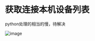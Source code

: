 # 获取连接本机设备列表

python处理的相当的慢，待解决

![image](https://github.com/crosage/Sodium/assets/90540469/35c25180-3c42-4bb2-ba60-cfb2e6d60f8c)
